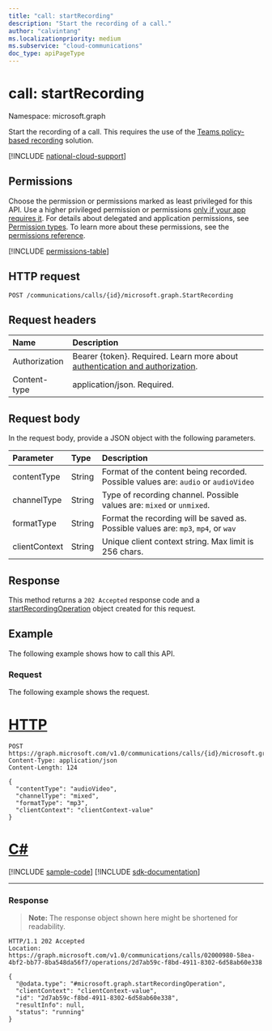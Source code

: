 ```yaml
---
title: "call: startRecording"
description: "Start the recording of a call."
author: "calvintang"
ms.localizationpriority: medium
ms.subservice: "cloud-communications"
doc_type: apiPageType
---
```


# call: startRecording

Namespace: microsoft.graph

Start the recording of a call. This requires the use of the [Teams policy-based recording](/MicrosoftTeams/teams-recording-policy) solution.

[!INCLUDE [national-cloud-support](../../includes/global-us.md)]

## Permissions
Choose the permission or permissions marked as least privileged for this API. Use a higher privileged permission or permissions [only if your app requires it](/graph/permissions-overview#best-practices-for-using-microsoft-graph-permissions). For details about delegated and application permissions, see [Permission types](/graph/permissions-overview#permission-types). To learn more about these permissions, see the [permissions reference](/graph/permissions-reference).

<!-- { "blockType": "permissions", "name": "call_startrecording" } -->
[!INCLUDE [permissions-table](../includes/permissions/call-startrecording-permissions.md)]

## HTTP request
<!-- { "blockType": "ignored" } -->
```http
POST /communications/calls/{id}/microsoft.graph.StartRecording
```

## Request headers
| Name          | Description               |
|:--------------|:--------------------------|
|Authorization|Bearer {token}. Required. Learn more about [authentication and authorization](/graph/auth/auth-concepts).|
| Content-type | application/json. Required. |

## Request body
In the request body, provide a JSON object with the following parameters.

| Parameter       | Type    | Description                                                                           |
|:----------------|:--------|:--------------------------------------------------------------------------------------|
| contentType     | String  | Format of the content being recorded. Possible values are: `audio` or `audioVideo`    |
| channelType     | String  | Type of recording channel. Possible values are: `mixed` or `unmixed`.                 |
| formatType      | String  | Format the recording will be saved as. Possible values are: `mp3`, `mp4`, or `wav`    |
| clientContext   | String  | Unique client context string. Max limit is 256 chars.                                 |

## Response
This method returns a `202 Accepted` response code and a [startRecordingOperation](../resources/startrecordingoperation.md) object created for this request.

## Example
The following example shows how to call this API.

### Request
The following example shows the request.


# [HTTP](#tab/http)
<!-- {
  "blockType": "request",
  "name": "call-startRecording"
}-->
```http
POST https://graph.microsoft.com/v1.0/communications/calls/{id}/microsoft.graph.StartRecording
Content-Type: application/json
Content-Length: 124

{
  "contentType": "audioVideo",
  "channelType": "mixed",
  "formatType": "mp3",
  "clientContext": "clientContext-value"
}
```

# [C#](#tab/csharp)
[!INCLUDE [sample-code](../includes/snippets/csharp/call-startrecording-csharp-snippets.md)]
[!INCLUDE [sdk-documentation](../includes/snippets/snippets-sdk-documentation-link.md)]

---

### Response

> **Note:** The response object shown here might be shortened for readability.

<!-- {
  "blockType": "response",
  "name": "call-startRecording",
  "truncated": true,
  "@odata.type": "microsoft.graph.startRecordingOperation"
} -->
```http
HTTP/1.1 202 Accepted
Location: https://graph.microsoft.com/v1.0/communications/calls/02000980-58ea-4bf2-bb77-8ba548da56f7/operations/2d7ab59c-f8bd-4911-8302-6d58ab60e338

{
  "@odata.type": "#microsoft.graph.startRecordingOperation",
  "clientContext": "clientContext-value",
  "id": "2d7ab59c-f8bd-4911-8302-6d58ab60e338",
  "resultInfo": null,
  "status": "running"
}
```

<!-- uuid: 8fcb5dbc-d5aa-4681-8e31-b001d5168d79
2024-11-12 14:57:30 UTC -->
<!--
{
  "type": "#page.annotation",
  "description": "call: startRecording",
  "keywords": "",
  "section": "documentation",
  "tocPath": "",
  "suppressions": [
  ]
}
-->
